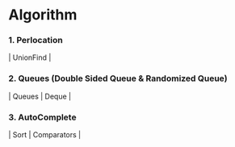 # Algorithm

### 1. Perlocation 
| UnionFind | 

### 2. Queues (Double Sided Queue & Randomized Queue)
| Queues | Deque | 

### 3. AutoComplete
| Sort | Comparators |

